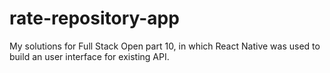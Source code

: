 # rate-repository-app

My solutions for Full Stack Open part 10, in which React Native was used to build an user interface for existing API.
